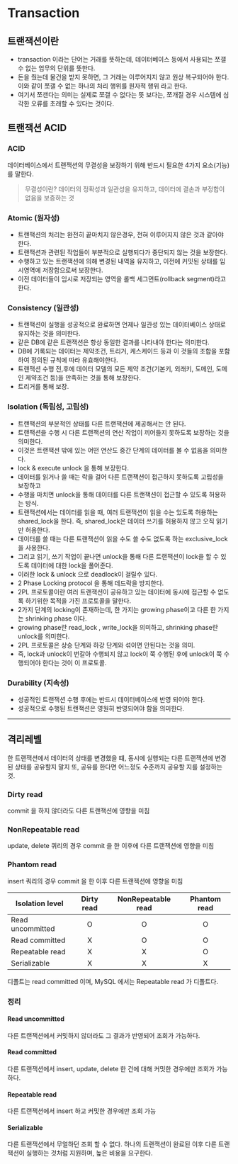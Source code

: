 # Transaction
## 트랜잭션이란
- transaction 이라는 단어는 거래를 뜻하는데, 데이터베이스 등에서 사용되는 쪼갤 수 없는 업무의 단위를 뜻한다.
- 돈을 줬는데 물건을 받지 못하면, 그 거래는 이루어지지 않고 원상 복구되어야 한다. 이와 같이 쪼갤 수 없는 하나의 처리 행위를 원자적 행위 라고 한다.
- 여기서 쪼갠다는 의미는 실제로 쪼갤 수 없다는 뜻 보다는, 쪼개질 경우 시스템에 심각한 오류를 초래할 수 있다는 것이다.

## 트랜잭션 ACID

### ACID
데이터베이스에서 트랜잭션의 무결성을 보장하기 위해 반드시 필요한 4가지 요소(기능)를 말한다.
> 무결성이란? 데이터의 정확성과 일관성을 유지하고, 데이터에 결손과 부정합이 없음을 보증하는 것

### Atomic (원자성)
- 트랜잭션의 처리는 완전히 끝마치지 않은경우, 전혀 이루어지지 않은 것과 같아야 한다.
- 트랜잭션과 관련된 작업들이 부분적으로 실행되다가 중단되지 않는 것을 보장한다. 
- 수행하고 있는 트랜잭션에 의해 변경된 내역을 유지하고, 이전에 커밋된 상태를 임시영역에 저장함으로써 보장한다.
- 이전 데이터들이 임시로 저장되는 영역을 롤백 세그먼트(rollback segment)라고 한다.

### Consistency (일관성)
- 트랜잭션이 실행을 성공적으로 완료하면 언제나 일관성 있는 데이터베이스 상태로 유지하는 것을 의미한다.
- 같은 DB에 같은 트랜잭션은 항상 동일한 결과를 나타내야 한다는 의미한다.
- DB에 기록되는 데이터는 제약조건, 트리거, 케스케이드 등과 이 것들의 조합을 포함하여 정의된 규칙에 따라 유효해야한다.
- 트랜잭션 수행 전,후에 데이터 모델의 모든 제약 조건(기본키, 외래키, 도메인, 도메인 제약조건 등)을 만족하는 것을 통해 보장한다.
- 트리거를 통해 보장.

### Isolation (독립성, 고립성)
- 트랜잭션의 부분적인 상태를 다른 트랜잭션에 제공해서는 안 된다.
- 트랜잭션을 수행 시 다른 트랜잭션의 연산 작업이 끼어들지 못하도록 보장하는 것을 의미한다. 
- 이것은 트랜잭션 밖에 있는 어떤 연산도 중간 단계의 데이터를 볼 수 없음을 의미한다. 
- lock & execute unlock 을 통해 보장한다.
- 데이터를 읽거나 쓸 때는 락을 걸어 다른 트랜잭션이 접근하지 못하도록 고립성을 보장하고
- 수행을 마치면 unlock을 통해 데이터를 다른 트랜잭션이 접근할 수 있도록 허용하는 방식.
- 트랜잭션에서는 데이터를 읽을 때, 여러 트랜잭션이 읽을 수는 있도록 허용하는 shared_lock을 한다. 즉, shared_lock은 데이터 쓰기를 허용하지 않고 오직 읽기만 허용한다.
- 데이터를 쓸 때는 다른 트랜잭션이 읽을 수도 쓸 수도 없도록 하는 exclusive_lock을 사용한다.
- 그리고 읽기, 쓰기 작업이 끝나면 unlock을 통해 다른 트랜잭션이 lock을 할 수 있도록 데이터에 대한 lock을 풀어준다.
- 이러한 lock & unlock 으로 deadlock이 걸릴수 있다.
- 2 Phase Locking protocol 을 통해 데드락을 방지한다.
- 2PL 프로토콜이란 여러 트랜잭션이 공유하고 있는 데이터에 동시에 접근할 수 없도록 하기위한 목적을 가진 프로토콜을 말한다.
- 2가지 단계의 locking이 존재하는데, 한 가지는 growing phase이고 다른 한 가지는 shrinking phase 이다.
- growing phase란 read_lock , write_lock을 의미하고, shrinking phase란 unlock를 의미한다.
- 2PL 프로토콜은 상승 단계와 하강 단계와 섞이면 안된다는 것을 의미.
- 즉, lock과 unlock이 번갈아 수행되지 않고 lock이 쭉 수행된 후에 unlock이 쭉 수행되어야 한다는 것이 이 프로토콜.

### Durability (지속성)
- 성공적인 트랜잭션 수행 후에는 반드시 데이터베이스에 반영 되어야 한다.
- 성공적으로 수행된 트랜잭션은 영원히 반영되어야 함을 의미한다.


---

## 격리레벨
한 트랜잭션에서 데이터의 상태를 변경했을 떄, 동시에 실행되는 다른 트랜젝션에 변경된 상태를 공유할지 말지 또, 공유를 한다면 어느정도 수준까지 공유할 지를 설정하는 것.

### Dirty read
commit 을 하지 않더라도 다른 트랜잭션에 영향을 미침

### NonRepeatable read
update, delete 쿼리의 경우 commit 을 한 이후에 다른 트랜잭션에 영향을 미침

### Phantom read
insert 쿼리의 경우 commit 을 한 이후 다른 트랜젝션에 영향을 미침


|Isolation level|Dirty read|NonRepeatable read|Phantom read|
|---|:---:|:---:|:---:|
|Read uncommitted|O|O|O|
|Read committed|X|O|O|
|Repeatable read|X|X|O|
|Serializable|X|X|X|

디폴트는 read committed 이며, MySQL 에서는 Repeatable read 가 디폴트다.

### 정리
#### Read uncommitted
다른 트랜잭션에서 커밋하지 않더라도 그 결과가 반영되어 조회가 가능하다.

#### Read committed
다른 트랜잭션에서 insert, update, delete 한 건에 대해 커밋한 경우에만 조회가 가능하다.

#### Repeatable read
다른 트랜잭션에서 insert 하고 커밋한 경우에만 조회 가능

#### Serializable
다른 트랜잭션에서 무얼하던 조회 할 수 없다. 하나의 트랜잭션이 완료된 이후 다른 트랜잭션이 실행하는 것처럼 지원하며, 높은 비용을 요구한다.
